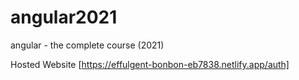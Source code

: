 # angular2021
angular - the complete course (2021)


Hosted Website [https://effulgent-bonbon-eb7838.netlify.app/auth]
